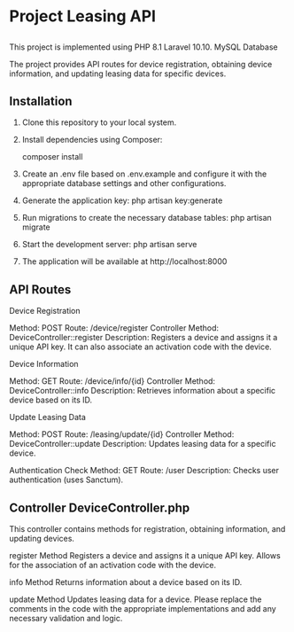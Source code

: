 # Project Leasing API
## 

This project is implemented using 
PHP 8.1 
Laravel 10.10. 
MySQL Database

The project provides API routes for device registration, obtaining device information, and updating leasing data for specific devices.

## Installation

1. Clone this repository to your local system.

2. Install dependencies using Composer:

   composer install

3. Create an .env file based on .env.example and configure it with the appropriate database settings and other configurations.

4. Generate the application key: php artisan key:generate

5. Run migrations to create the necessary database tables: php artisan migrate

6. Start the development server: php artisan serve

7. The application will be available at http://localhost:8000


## API Routes


   Device Registration

   Method: POST
   Route: /device/register
   Controller Method: DeviceController::register
   Description: Registers a device and assigns it a unique API key. It can also associate an activation code with the device.


   Device Information

   Method: GET
   Route: /device/info/{id}
   Controller Method: DeviceController::info
   Description: Retrieves information about a specific device based on its ID.


   Update Leasing Data

   Method: POST
   Route: /leasing/update/{id}
   Controller Method: DeviceController::update
   Description: Updates leasing data for a specific device.


   Authentication Check
   Method: GET
   Route: /user
   Description: Checks user authentication (uses Sanctum).



## Controller DeviceController.php

   This controller contains methods for registration, obtaining information, and updating devices.


   register Method
   Registers a device and assigns it a unique API key.
   Allows for the association of an activation code with the device.


   info Method
   Returns information about a device based on its ID.


   update Method
   Updates leasing data for a device.
   Please replace the comments in the code with the appropriate implementations and add any necessary validation and logic.
